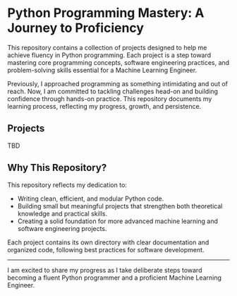 # Python Programming Mastery: A Journey to Proficiency

This repository contains a collection of projects designed to help me achieve fluency in Python programming. Each project is a step toward mastering core programming concepts, software engineering practices, and problem-solving skills essential for a Machine Learning Engineer. 

Previously, I approached programming as something intimidating and out of reach. Now, I am committed to tackling challenges head-on and building confidence through hands-on practice. This repository documents my learning process, reflecting my progress, growth, and persistence.

## **Projects**
TBD

## **Why This Repository?**

This repository reflects my dedication to:
- Writing clean, efficient, and modular Python code.
- Building small but meaningful projects that strengthen both theoretical knowledge and practical skills.
- Creating a solid foundation for more advanced machine learning and software engineering projects.

Each project contains its own directory with clear documentation and organized code, following best practices for software development.

---

I am excited to share my progress as I take deliberate steps toward becoming a fluent Python programmer and a proficient Machine Learning Engineer.
